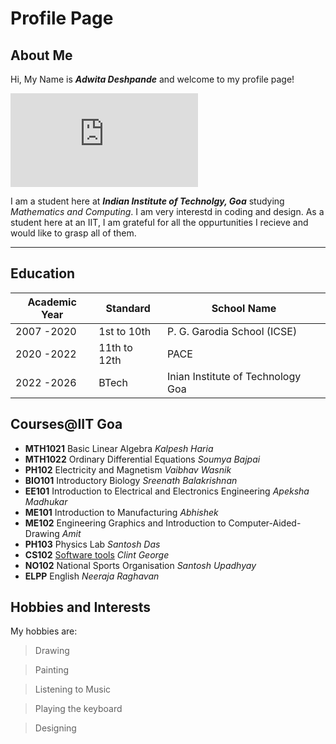 # Profile Page

## About Me

Hi, My Name is __*Adwita Deshpande*__ and welcome to my profile page!

![photo](https://www.freepik.com/free-vector/it-takes-two-tango-idiom_2956131.htm#query=cartoon%20face&position=4&from_view=keyword&track=ais)

I am a student here at ***Indian Institute of Technolgy, Goa*** studying *Mathematics and Computing*.
I am very interestd in coding and design. As a student here at an IIT, I am grateful for all the oppurtunities I recieve and would like to grasp all of them.


---

## Education


| Academic Year | Standard     | School Name                |
|---------------|--------------|---------------------------|
| 2007 -2020    | 1st to 10th  | P. G. Garodia School (ICSE)|
| 2020 -2022    | 11th to 12th | PACE                       |
| 2022 -2026    | BTech | Inian Institute of Technology Goa  |

## Courses@IIT Goa

- **MTH1021** Basic Linear Algebra _Kalpesh Haria_
- **MTH1022** Ordinary Differential Equations _Soumya Bajpai_
- **PH102** Electricity and Magnetism _Vaibhav Wasnik_
- **BIO101** Introductory Biology _Sreenath Balakrishnan_
- **EE101** Introduction to Electrical and Electronics Engineering _Apeksha Madhukar_
- **ME101** Introduction to Manufacturing _Abhishek_
- **ME102** Engineering Graphics and Introduction to Computer-Aided-Drawing _Amit_
- **PH103** Physics Lab _Santosh Das_
- **CS102** [Software tools](https://clintpgeorge.github.io/cs-102/) _Clint George_
- **NO102** National Sports Organisation _Santosh Upadhyay_
- **ELPP** English _Neeraja Raghavan_

## Hobbies and Interests

My hobbies are:
> Drawing

> Painting

> Listening to Music

> Playing the keyboard

> Designing
